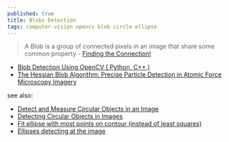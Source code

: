 ```yaml
---
published: true
title: Blobs Detection
tags: computer-vision opencv blob circle ellipse
---
```

> A Blob is a group of connected pixels in an image that share some common property - [Finding the Connection!](https://towardsdatascience.com/image-processing-blob-detection-204dc6428dd)



- [Blob Detection Using OpenCV ( Python, C++ )](https://learnopencv.com/blob-detection-using-opencv-python-c/)
- [The Hessian Blob Algorithm: Precise Particle Detection in Atomic Force Microscopy Imagery](https://www.nature.com/articles/s41598-018-19379-x)

see also:
- [Detect and Measure Circular Objects in an Image](https://www.mathworks.com/help/images/detect-and-measure-circular-objects-in-an-image.html)
- [Detecting Circular Objects in Images](https://blogs.mathworks.com/steve/2012/09/04/detecting-circular-objects-in-images/)
- [Fit ellipse with most points on contour (instead of least squares)](https://answers.opencv.org/question/212287/fit-ellipse-with-most-points-on-contour-instead-of-least-squares/)
- [Ellipses detecting at the image](https://datascience.stackexchange.com/questions/69397/ellipses-detecting-at-the-image)